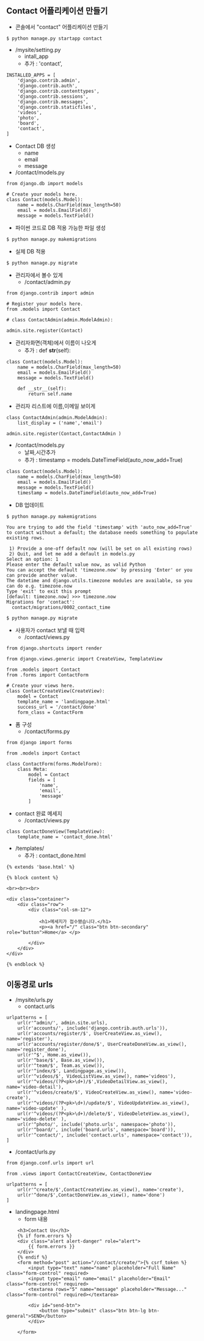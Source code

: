 ## Contact 어플리케이션 만들기 
- 콘솔에서 "contact" 어플리케이션 만들기 
~~~
$ python manage.py startapp contact
~~~
- /mysite/setting.py
    - intall_app
    - 추가 : 'contact',
~~~
INSTALLED_APPS = [
    'django.contrib.admin',
    'django.contrib.auth',
    'django.contrib.contenttypes',
    'django.contrib.sessions',
    'django.contrib.messages',
    'django.contrib.staticfiles',
    'videos',
    'photo',
    'board',
    'contact',
]
~~~
- Contact DB 생성 
    - name
    - email 
    - message 
- /contact/models.py
~~~
from django.db import models

# Create your models here.
class Contact(models.Model):
    name = models.CharField(max_length=50)
    email = models.EmailField()
    message = models.TextField()
~~~            
- 파이썬 코드로 DB 적용 가능한 파일 생성
~~~
$ python manage.py makemigrations
~~~

- 실제 DB 적용 
~~~
$ python manage.py migrate
~~~

- 관리자에서 볼수 있게 
    - /contact/admin.py
~~~
from django.contrib import admin

# Register your models here.
from .models import Contact

# class ContactAdmin(admin.ModelAdmin):

admin.site.register(Contact)
~~~
- 관리자화면(객체)에서 이름이 나오게
    - 추가 : def __str__(self):
~~~
class Contact(models.Model):
    name = models.CharField(max_length=50)
    email = models.EmailField()
    message = models.TextField()

    def __str__(self):
        return self.name 
~~~
- 관리자 리스트에 이름,이메일 보이게 
~~~
class ContactAdmin(admin.ModelAdmin):
    list_display = ('name','email')

admin.site.register(Contact,ContactAdmin )
~~~
- /contact/models.py
    - 날짜,시간추가 
    - 추가 : timestamp = models.DateTimeField(auto_now_add=True)
~~~
class Contact(models.Model):
    name = models.CharField(max_length=50)
    email = models.EmailField()
    message = models.TextField()
    timestamp = models.DateTimeField(auto_now_add=True)
~~~  
- DB 업데이트 
~~~
$ python manage.py makemigrations

You are trying to add the field 'timestamp' with 'auto_now_add=True' to contact without a default; the database needs something to populate existing rows.

 1) Provide a one-off default now (will be set on all existing rows)
 2) Quit, and let me add a default in models.py
Select an option: 1
Please enter the default value now, as valid Python
You can accept the default 'timezone.now' by pressing 'Enter' or you can provide another value.
The datetime and django.utils.timezone modules are available, so you can do e.g. timezone.now
Type 'exit' to exit this prompt
[default: timezone.now] >>> timezone.now
Migrations for 'contact':
  contact/migrations/0002_contact_time
~~~
~~~
$ python manage.py migrate
~~~

- 사용자가 contact 보낼 때 입력
    - /contact/views.py
~~~
from django.shortcuts import render

from django.views.generic import CreateView, TemplateView

from .models import Contact
from .forms import ContactForm

# Create your views here.
class ContactCreateView(CreateView):
    model = Contact
    template_name = 'landingpage.html'
    success_url = '/contact/done'
    form_class = ContactForm
~~~
- 폼 구성 
    - /contact/forms.py
~~~
from django import forms

from .models import Contact

class ContactForm(forms.ModelForm):
    class Meta:
        model = Contact
        fields = [
            'name',
            'email',
            'message'
        ]
~~~  
- contact 완료 메세지 
    - /contact/views.py
~~~
class ContactDoneView(TemplateView):
    template_name = 'contact_done.html'
~~~
- /templates/
    - 추가 : contact_done.html
~~~
{% extends 'base.html' %}

{% block content %}

<br><br><br>

<div class="container">
    <div class="row">
        <div class="col-sm-12">

            <h1>메세지가 접수됐습니다.</h1>
            <p><a href="/" class="btn btn-secondary" role="button">Home</a> </p>

        </div>
    </div>
</div>

{% endblock %}
~~~    

## 이동경로 urls

- /mysite/urls.py
    - contact.urls
~~~
urlpatterns = [
    url(r'^admin/', admin.site.urls),
    url(r'accounts/', include('django.contrib.auth.urls')),
    url(r'accounts/register/$', UserCreateView.as_view(), name='register'),
    url(r'accounts/register/done/$', UserCreateDoneView.as_view(), name='register_done'),
    url(r'^$', Home.as_view()),
    url(r'^base/$', Base.as_view()),
    url(r'^team/$', Team.as_view()),
    url(r'^index/$', Landingpage.as_view()),
    url(r'^videos/$', VideoListView.as_view(), name='videos'),
    url(r'^videos/(?P<pk>\d+)/$',VideoDetailView.as_view(), name='video-detail'),
    url(r'^videos/create/$', VideoCreateView.as_view(), name='video-create'),
    url(r'^videos/(?P<pk>\d+)/update/$', VideoUpdateView.as_view(), name='video-update' ),
    url(r'^videos/(?P<pk>\d+)/delete/$', VideoDeleteView.as_view(), name='video-delete' ),
    url(r'^photo/', include('photo.urls', namespace='photo')),
    url(r'^board/', include('board.urls', namespace='board')),
    url(r'^contact/', include('contact.urls', namespace='contact')),
]                      
~~~
- /contact/urls.py
~~~
from django.conf.urls import url

from .views import ContactCreateView, ContactDoneView

urlpatterns = [
    url(r'^create/$',ContactCreateView.as_view(), name='create'),
    url(r'^done/$',ContactDoneView.as_view(), name='done')
]
~~~
- landingpage.html
    - form 내용 
~~~
    <h3>Contact Us</h3>
    {% if form.errors %}
    <div class="alert alert-danger" role="alert">
        {{ form.errors }}
    </div>
    {% endif %}
    <form method="post" action="/contact/create/">{% csrf_token %}
        <input type="text" name="name" placeholder="Full Name" class="form-control" required>
        <input type="email" name="email" placeholder="Email" class="form-control" required>
        <textarea rows="5" name="message" placeholder="Message..." class="form-control" required></textarea>

        <div id="send-btn">
            <button type="submit" class="btn btn-lg btn-general">SEND</button>
        </div>

    </form>
~~~                        

    
    
